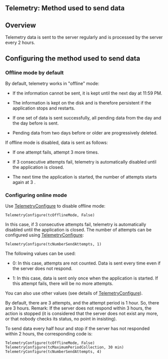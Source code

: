 
## Telemetry: Method used to send data
			

<a name="NOTE1"></a>
<a name="NOTE1_1"></a>


## Overview
<a name="overview_ELTTEXTE000113"></a>
Telemetry data is sent to the server regularly and is processed by the server every 2 hours. 

<a name="NOTE2"></a>
<a name="NOTE2_1"></a>


## Configuring the method used to send data
<a name="configuring_the_method_used_send_data_ELTTEXTE000137"></a>


### Offline mode by default
<a name="offline_mode_default_ELTPARAGRAPHE000016"></a>

By default, telemetry works in "offline" mode: 

- If the information cannot be sent, it is kept until the next day at 11:59 PM.

- The information is kept on the disk and is therefore persistent if the application stops and restarts.

- If one set of data is sent successfully, all pending data from the day and the day before is sent. 

- Pending data from two days before or older are progressively deleted.




If offline mode is disabled, data is sent as follows:  

- If one attempt fails, attempt 3 more times. 

- If 3 consecutive attempts fail, telemetry is automatically disabled until the application is closed. 

- The next time the application is started, the number of attempts starts again at 3 .





### Configuring online mode
<a name="configuring_online_mode_ELTPARAGRAPHE000032"></a>

Use [TelemetryConfigure](../WDLang1/1000021913.md) to disable offline mode: 

```wl
TelemetryConfigure(tcOfflineMode, False)
```


In this case, if 3 consecutive attempts fail, telemetry is automatically disabled until the application is closed.
The number of attempts can be configured using [TelemetryConfigure](../WDLang1/1000021913.md):

```wl
TelemetryConfigure(tcNumberSendAttempts, 1)
```

The following values can be used: 

- 0: In this case, attempts are not counted. Data is sent every time even if the server does not respond. 

- 1: In this case, data is sent only once when the application is started. If this attempt fails, there will be no more attempts. 


You can also use other values (see details of [TelemetryConfigure](../WDLang1/1000021913.md)). 

By default, there are 3 attempts, and the attempt period is 1 hour. So, there are 3 hours. 
Remark: If the server does not respond within 3 hours, the action is stopped (it is considered that the server does not exist any more, or that nobody checks its status, no point in insisting).

To send data every half hour and stop if the server has not responded within 2 hours, the corresponding code is: 

```wl
TelemetryConfigure(tcOfflineMode, False)
TelemetryConfigure(tcMaximumPeriodCollection, 30 min)
TelemetryConfigure(tcNumberSendAttempts, 4)
```




